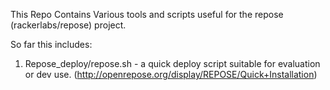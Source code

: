 This Repo Contains Various tools and scripts useful for the repose (rackerlabs/repose) project.

So far this includes:
  1. Repose_deploy/repose.sh - a quick deploy script suitable for evaluation or dev use. (http://openrepose.org/display/REPOSE/Quick+Installation)
  



